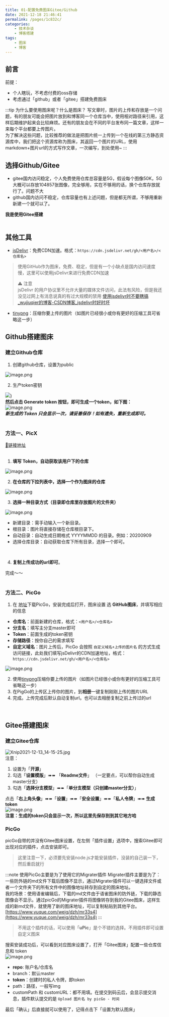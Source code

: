 ```yaml
---
title: 01-配置免费图床Gitee/Github
date: 2021-12-18 21:46:41
permalink: /pages/1c832c/
categories:
    - 技术杂谈
    - 博客搭建
tags:
    - 图床
    - 博客
---
```


## 前言
前提：
 - 个人瞎玩，不考虑付费的oss存储
 - 考虑通过「github」或者「gitee」搭建免费图床

:::tip 为什么要使用图床呢？什么是图床？
写文章时，图片的上传和存放是一个问题，有的朋友可能会把图片放到和博客同一个仓库当中，使用相对路径来引用，这样后期维护起来会比较麻烦。还有的朋友会在不同的平台发布同一篇文章，这样一来每个平台都要上传图片。<br />为了解决这些问题，比较推荐的做法是把图片统一上传到一个在线的第三方静态资源库中，我们把这个资源库称为图床，其返回一个图片的URL，使用markdown+图片url的方式写作文章，一次编写，到处使用~
:::


## 选择Github/Gitee

- gitee国内访问稳定，个人免费使用仓库总容量是5G，假设每个图像50K，5G大概可以存放104857张图像，完全够用，实在不够用的话，换个仓库存放就行了。问题不大
- github国内访问不稳定，仓库容量也有上述问题，但是都无所谓，不够用重新新建一个就可以了。



**我是使用Gitee搭建**<br />​<br />
## 其他工具

- [jsDelivr](http://www.jsdelivr.com/)：免费CDN加速。格式：`https://cdn.jsdelivr.net/gh/<用户名>/<仓库名>`
> 使用GitHub作为图床，免费、稳定，但是有一个小缺点是国内访问速度慢，这里可以使用jsDelivr来进行免费CDN加速
>
> ⚠️ 注意<br />jsDelivr 的用户协议里不允许大量的媒体文件访问，此法有风险，但是我还没见过网上有消息说真的有过大规模的禁用 [使用jsdelivr时不要瞎搞_wujiuqier的博客-CSDN博客_jsdelivr时好时坏](http://link.zhihu.com/?target=https%3A//blog.csdn.net/qq_35977139/article/details/108218431)<br />

- [tinypng](https://tinypng.cn/)：压缩你要上传的图片（如图片已经很小或你有更好的压缩工具可省略这一步）



## Github搭建图床
### 建立Github仓库

1. 创建github仓库，设置为public

![image.png](https://gitee.com/isgangzi/image-store/raw/master/img/1639117962647-6f4fc34f-2e39-4959-a360-ad8d690516d7.png)

2. 生产token密钥

![](https://gitee.com/isgangzi/image-store/raw/master/img/image.png))<br />**然后点击 Generate token 按钮，即可生成一个token，如下图：**<br />![image.png](https://gitee.com/isgangzi/image-store/raw/master/img/1639118005094-d78b488e-eee0-43f5-8f31-c9744252d7a5.png)<br />_**新生成的 Token 只会显示一次，请妥善保存！如有遗失，重新生成即可。**_<br /><br />
### 方法一、PicX
[🔗链接地址](https://picx.xpoet.cn/#/upload)<br />​<br />

1. **填写 Token，自动获取该用户下的仓库**

![image.png](https://gitee.com/isgangzi/image-store/raw/master/img/1639118081960-4695f6eb-3587-4821-9a95-9d7bec723381.png)

2. **在仓库的下拉列表中，选择一个作为图床的仓库**

![image.png](https://gitee.com/isgangzi/image-store/raw/master/img/1639118081985-811b12aa-c870-4d4b-963b-68bff0109a41.png)

3. **选择一种目录方式（目录即仓库里存放图片的文件夹）**

![image.png](https://gitee.com/isgangzi/image-store/raw/master/img/1639118081983-6e309b86-741c-4fb8-b447-d0573ce96e7e.png)

- 新建目录：需手动输入一个新目录。
- 根目录：图片将直接存储在仓库根目录下。
- 自动目录：自动生成日期格式 YYYYMMDD 的目录。例如：20200909
- 选择仓库目录：自动获取仓库下所有目录，选择一个即可。

**​**<br />

4. **复制上传成功的url即可**。



完成～～<br />​<br />
### 方法二、PicGo

1. 在 [地址](https://github.com/Molunerfinn/picgo/releases)下载PicGo，安装完成后打开，图床设置 选 **GitHub图床**，并填写相应的信息
- **仓库名**：前面新建的仓库，格式：`<用户名>/<仓库名>`
- **分支名**：填写主分支master即可
- **Token**：前面生成的token密钥
- **存储路径**：按你自己的需求填写
- **自定义域名**：图片上传后，PicGo 会按照 `自定义域名+上传的图片名` 的方式生成访问链接，此处我们填写jsDelivr的CDN加速地址，格式：`https://cdn.jsdelivr.net/gh/<用户名>/<仓库名>`

![image.png](https://gitee.com/isgangzi/image-store/raw/master/img/1639557727154-52eb83d5-5e41-4cab-aea8-1a1985533d9b.png)

2. 使用[tinypng](https://tinypng.cn/)压缩你要上传的图片（如图片已经很小或你有更好的压缩工具可省略这一步）
2. 在PigGo的上传区上传你的图片，到**相册**一键复制刚刚上传的图片URL
2. 完成。上传完成后默认自动复制url。也可以去相册复制之前上传过的url


<br />

## Gitee搭建图床
### 建立Gitee仓库
![Xnip2021-12-13_14-15-25.jpg](https://gitee.com/isgangzi/image-store/raw/master/img/1639376355800-de9fbd25-be6b-4619-9081-88b47d4b83f8.jpeg)<br />注意：

1. 设置为「**开源**」
1. 勾选「**设置模版**」➠➠ 「**Readme文件**」 （一定要点，可以帮你自动生成master分支）
1. 勾选「**选择分支模型**」➠➠「**单分支模型（只创建master分支）**」



点击「**右上角头像**」➠➠「**设置**」➠➠「**安全设置**」➠➠「**私人令牌**」➠➠ **生成token**<br />![image.png](https://gitee.com/isgangzi/image-store/raw/master/img/1639376630067-a2cd6396-f33f-466b-89ee-520c3c8ed7f1.png)<br />**注意：生成的token只会显示一次，所以这里先保存到到其它地方哈**<br />

### PicGo
picGo自带的并没有Gitee图床设置，在左侧「插件设置」选项中，搜索Gitee即可出现对应的插件，点击安装即可。
> 这里注意一下，必须要先安装node.js才能安装插件，没装的自己装一下，然后重启就行

:::note 使用PicGo主要是为了使用它的Migrater插件
Migrater插件主要是为了：一些防外链的md文件下载后图像不显示，通过Migrater插件可以一键选择文件或者一个文件夹下的所有文件中的图像地址转存到自定的图床地址。<br />我的场景：使用语雀编辑后，下载的md文件由于语雀图床的防外链，下载的静态图像会不显示。通过picGo的Migrater插件将图像转存到我的Gitee图床，这样生成的新md文件，就使用了新的图床地址，可以复制粘贴到其他平台。<br />[https://www.yuque.com/weig/dzh/mr33s4](https://www.yuque.com/weig/dzh/mr33s4)
:::


> 不用这个插件的话，可以使用「**uPic**」是个不错的选择。不用插件即可设置自定义图床



搜索安装成功后，可以看到对应图床设置了，打开「Gitee图床」配置一些仓库信息和 token<br />![image.png](https://gitee.com/isgangzi/image-store/raw/master/img/1639377081360-c6e1fc5a-1024-4935-8e87-a935ce8802d6.png)

- **repo**: 账户名/仓库名
- branch：默认master
- **token**：创建时的私人令牌，即token
- path：路径，一般写img
- customPath 和 customURL：都不用填。在提交到码云后，会显示提交消息，插件默认提交的是 `Upload 图片名 by picGo - 时间`



最后「确认」后直接就可以使用了，记得点击下「设置为默认图床」<br />​











